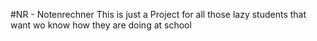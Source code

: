 #NR - Notenrechner
This is just a Project for all those lazy students that want wo know how they are doing at school

